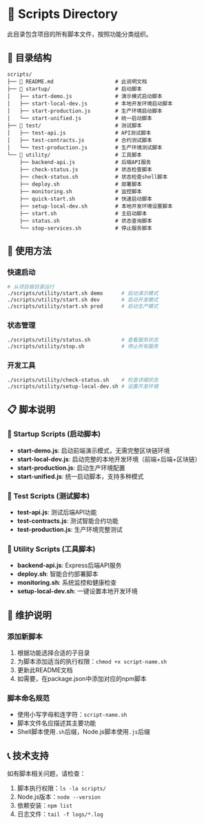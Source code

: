 # 📜 Scripts Directory

此目录包含项目的所有脚本文件，按照功能分类组织。

## 📁 目录结构

```
scripts/
├── 📄 README.md                    # 此说明文档
├── 🚀 startup/                     # 启动脚本
│   ├── start-demo.js              # 演示模式启动脚本
│   ├── start-local-dev.js         # 本地开发环境启动脚本
│   ├── start-production.js        # 生产环境启动脚本
│   └── start-unified.js           # 统一启动脚本
├── 🧪 test/                        # 测试脚本
│   ├── test-api.js                # API测试脚本
│   ├── test-contracts.js          # 合约测试脚本
│   └── test-production.js         # 生产环境测试脚本
└── 🔧 utility/                     # 工具脚本
    ├── backend-api.js             # 后端API服务
    ├── check-status.js            # 状态检查脚本
    ├── check-status.sh            # 状态检查shell脚本
    ├── deploy.sh                  # 部署脚本
    ├── monitoring.sh              # 监控脚本
    ├── quick-start.sh             # 快速启动脚本
    ├── setup-local-dev.sh         # 本地开发环境设置脚本
    ├── start.sh                   # 主启动脚本
    ├── status.sh                  # 状态查询脚本
    └── stop-services.sh           # 停止服务脚本
```

## 🚀 使用方法

### 快速启动
```bash
# 从项目根目录运行
./scripts/utility/start.sh demo      # 启动演示模式
./scripts/utility/start.sh dev       # 启动开发模式
./scripts/utility/start.sh prod      # 启动生产模式
```

### 状态管理
```bash
./scripts/utility/status.sh          # 查看服务状态
./scripts/utility/stop.sh            # 停止所有服务
```

### 开发工具
```bash
./scripts/utility/check-status.sh    # 检查详细状态
./scripts/utility/setup-local-dev.sh # 设置开发环境
```

## 📋 脚本说明

### 🚀 Startup Scripts (启动脚本)
- **start-demo.js**: 启动前端演示模式，无需完整区块链环境
- **start-local-dev.js**: 启动完整的本地开发环境（前端+后端+区块链）
- **start-production.js**: 启动生产环境配置
- **start-unified.js**: 统一启动脚本，支持多种模式

### 🧪 Test Scripts (测试脚本)
- **test-api.js**: 测试后端API功能
- **test-contracts.js**: 测试智能合约功能
- **test-production.js**: 生产环境完整测试

### 🔧 Utility Scripts (工具脚本)
- **backend-api.js**: Express后端API服务
- **deploy.sh**: 智能合约部署脚本
- **monitoring.sh**: 系统监控和健康检查
- **setup-local-dev.sh**: 一键设置本地开发环境

## 🔧 维护说明

### 添加新脚本
1. 根据功能选择合适的子目录
2. 为脚本添加适当的执行权限：`chmod +x script-name.sh`
3. 更新此README文档
4. 如需要，在package.json中添加对应的npm脚本

### 脚本命名规范
- 使用小写字母和连字符：`script-name.sh`
- 脚本文件名应描述其主要功能
- Shell脚本使用`.sh`后缀，Node.js脚本使用`.js`后缀

## 📞 技术支持

如有脚本相关问题，请检查：
1. 脚本执行权限：`ls -la scripts/`
2. Node.js版本：`node --version`
3. 依赖安装：`npm list`
4. 日志文件：`tail -f logs/*.log`

